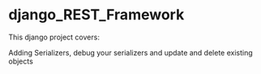 # django_REST_Framework

This django project covers:


Adding Serializers, debug your serializers and update and delete existing objects


